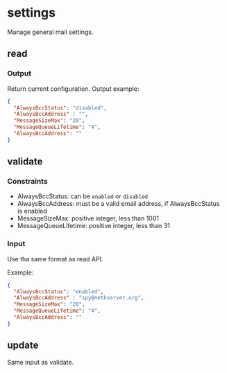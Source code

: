 # settings

Manage general mail settings.

## read

### Output

Return current configuration.
Output example:
```json
{
  "AlwaysBccStatus": "disabled",
  "AlwaysBccAddress" : "",
  "MessageSizeMax": "20",
  "MessageQueueLifetime": "4",
  "AlwaysBccAddress": ""
}
```

## validate

### Constraints

- AlwaysBccStatus: can be `enabled` or `disabled`
- AlwaysBccAddress: must be a valid email address, if AlwaysBccStatus is enabled
- MessageSizeMax: positive integer, less than 1001
- MessageQueueLifetime: positive integer, less than 31

### Input

Use tha same format as read API.

Example:
```json
{
  "AlwaysBccStatus": "enabled",
  "AlwaysBccAddress" : "spy@nethserver.org",
  "MessageSizeMax": "20",
  "MessageQueueLifetime": "4",
  "AlwaysBccAddress": ""
}
```

## update

Same input as validate.
